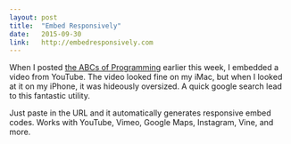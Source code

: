 ```yaml
---
layout: post
title:  "Embed Responsively"
date:   2015-09-30
link: 	http://embedresponsively.com
---
```


When I posted [the ABCs of Programming](http://jonathanpike.net/2015/09/26/Always-Be-Coding.html) earlier this week, I embedded a video from YouTube. The video looked fine on my iMac, but when I looked at it on my iPhone, it was hideously oversized.  A quick google search lead to this fantastic utility. 

Just paste in the URL and it automatically generates responsive embed codes.  Works with YouTube, Vimeo, Google Maps, Instagram, Vine, and more. 